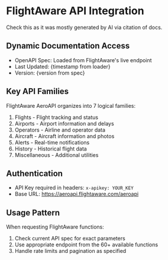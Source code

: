 # FlightAware API Integration
Check this as it was mostly generated by AI via citation of docs.

## Dynamic Documentation Access
- OpenAPI Spec: Loaded from FlightAware's live endpoint
- Last Updated: {timestamp from loader}
- Version: {version from spec}

## Key API Families
FlightAware AeroAPI organizes into 7 logical families:
1. Flights - Flight tracking and status
2. Airports - Airport information and delays  
3. Operators - Airline and operator data
4. Aircraft - Aircraft information and photos
5. Alerts - Real-time notifications
6. History - Historical flight data
7. Miscellaneous - Additional utilities

## Authentication
- API Key required in headers: `x-apikey: YOUR_KEY`
- Base URL: https://aeroapi.flightaware.com/aeroapi

## Usage Pattern
When requesting FlightAware functions:
1. Check current API spec for exact parameters
2. Use appropriate endpoint from the 60+ available functions
3. Handle rate limits and pagination as specified

